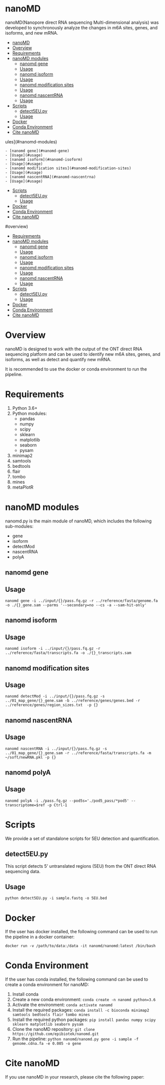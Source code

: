 # nanoMD

nanoMD(Nanopore direct RNA sequencing Multi-dimensional analysis) was developed to synchronously analyze the changes in m6A sites, genes, and isoforms, and new mRNA.
<!-- TOC -->

- [nanoMD](#nanomd)
- [Overview](#overview)
- [Requirements](#requirements)
- [nanoMD modules](#nanomd-modules)
    - [nanomd gene](#nanomd-gene)
    - [Usage](#usage)
    - [nanomd isoform](#nanomd-isoform)
    - [Usage](#usage)
    - [nanomd modification sites](#nanomd-modification-sites)
    - [Usage](#usage)
    - [nanomd nascentRNA](#nanomd-nascentrna)
    - [Usage](#usage)
- [Scripts](#scripts)
    - [detect5EU.py](#detect5eupy)
    - [Usage](#usage)
- [Docker](#docker)
- [Conda Environment](#conda-environment)
- [Cite nanoMD](#cite-nanomd)

<!-- /TOC -->ules](#nanomd-modules)
    - [nanomd gene](#nanomd-gene)
    - [Usage](#usage)
    - [nanomd isoform](#nanomd-isoform)
    - [Usage](#usage)
    - [nanomd modification sites](#nanomd-modification-sites)
    - [Usage](#usage)
    - [nanomd nascentRNA](#nanomd-nascentrna)
    - [Usage](#usage)
- [Scripts](#scripts)
    - [detect5EU.py](#detect5eupy)
    - [Usage](#usage)
- [Docker](#docker)
- [Conda Environment](#conda-environment)
- [Cite nanoMD](#cite-nanomd)

<!-- /TOC -->#overview)
- [Requirements](#requirements)
- [nanoMD modules](#nanomd-modules)
    - [nanomd gene](#nanomd-gene)
    - [Usage](#usage)
    - [nanomd isoform](#nanomd-isoform)
    - [Usage](#usage)
    - [nanomd modification sites](#nanomd-modification-sites)
    - [Usage](#usage)
    - [nanomd nascentRNA](#nanomd-nascentrna)
    - [Usage](#usage)
- [Scripts](#scripts)
    - [detect5EU.py](#detect5eupy)
    - [Usage](#usage)
- [Docker](#docker)
- [Conda Environment](#conda-environment)
- [Cite nanoMD](#cite-nanomd)

<!-- /TOC -->

# Overview

nanoMD  is designed to work with the output of the ONT direct RNA sequencing platform and can be used to identify new m6A sites, genes, and isoforms, as well as detect and quantify new mRNA. 

It is recommended to use the docker or conda environment to run the pipeline.

# Requirements

1. Python 3.6+
2. Python modules:
    - pandas
    - numpy
    - scipy
    - sklearn
    - matplotlib
    - seaborn
    - pysam
3. minimap2
4. samtools
5. bedtools
6. flair
7. tombo
8. mines
9. metaPlotR

# nanoMD modules

nanomd.py is the main module of nanoMD, which includes the following sub-modules:
- gene
- isoform
- detectMod
- nascentRNA
- polyA

## nanomd gene

## Usage

`nanomd gene -i ../input/{}/pass.fq.gz -r ../reference/fasta/genome.fa -o ./{}_gene.sam --parms '--secondary=no --cs -a --sam-hit-only'`

## nanomd isoform

## Usage

`nanomd isoform -i ../input/{}/pass.fq.gz -r ../reference/fasta/transcripts.fa -o ./{}_transcripts.sam`

## nanomd modification sites

## Usage

`nanomd detectMod -i ../input/{}/pass.fq.gz -s ../01_map_gene/{}_gene.sam -b ../reference/genes/genes.bed -r ../reference/genes/region_sizes.txt  -p {}`

## nanomd nascentRNA

## Usage

`nanomd nascentRNA -i ../input/{}/pass.fq.gz -s ../01_map_gene/{}_gene.sam -r ../reference/fasta/transcripts.fa -m ~/soft/newRNA.pkl -p {}`

## nanomd polyA

## Usage

`nanomd polyA -i ./pass.fq.gz --pod5s='./pod5_pass/*pod5' --transcriptome=$ref -p Ctrl-1`

# Scripts

We provide a set of standalone scripts for 5EU detection and quantification.

## detect5EU.py

This script detects 5' untranslated regions (5EU) from the ONT direct RNA sequencing data.

## Usage

`python detect5EU.py -i sample.fastq -o 5EU.bed`

# Docker

If the user has docker installed, the following command can be used to run the pipeline in a docker container:

```
docker run -v /path/to/data:/data -it nanomd/nanomd:latest /bin/bash
```

# Conda Environment

If the user has conda installed, the following command can be used to create a conda environment for nanoMD:

1. Install conda
2. Create a new conda environment: `conda create -n nanomd python=3.6`
3. Activate the environment: `conda activate nanomd`
4. Install the required packages: `conda install -c bioconda minimap2 samtools bedtools flair tombo mines`
5. Install the required python packages: `pip install pandas numpy scipy sklearn matplotlib seaborn pysam`
6. Clone the nanoMD repository: `git clone https://github.com/epibiotek/nanomd.git`
7. Run the pipeline: `python nanomd/nanomd.py gene -i sample -f genome.cdna.fa -e 0.005 -o gene`

# Cite nanoMD

If you use nanoMD in your research, please cite the following paper: